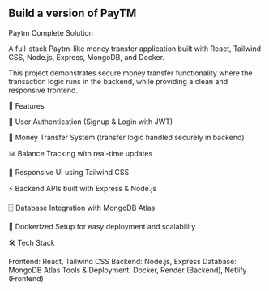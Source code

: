
## Build a version of PayTM
Paytm Complete Solution

A full-stack Paytm-like money transfer application built with React, Tailwind CSS, Node.js, Express, MongoDB, and Docker.

This project demonstrates secure money transfer functionality where the transaction logic runs in the backend, while providing a clean and responsive frontend.

🚀 Features

🔑 User Authentication (Signup & Login with JWT)

💸 Money Transfer System (transfer logic handled securely in backend)

📊 Balance Tracking with real-time updates

🎨 Responsive UI using Tailwind CSS

⚡ Backend APIs built with Express & Node.js

🗄️ Database Integration with MongoDB Atlas

🐳 Dockerized Setup for easy deployment and scalability

🛠️ Tech Stack

Frontend: React, Tailwind CSS
Backend: Node.js, Express
Database: MongoDB Atlas
Tools & Deployment: Docker, Render (Backend), Netlify (Frontend)
